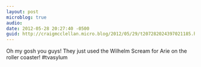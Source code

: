 ```yaml
---
layout: post
microblog: true
audio: 
date: 2012-05-28 20:27:40 -0500
guid: http://craigmcclellan.micro.blog/2012/05/29/t207282024397021185.html
---
```

Oh my gosh you guys! They just used the Wilhelm Scream for Arie on the roller coaster! #tvasylum
